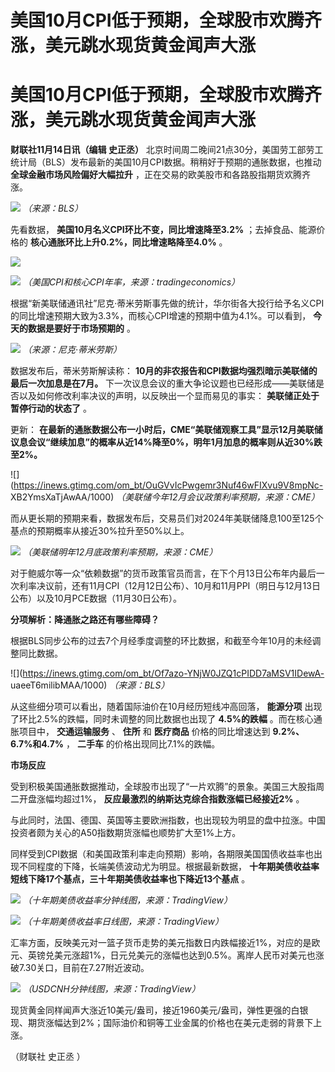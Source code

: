 # 美国10月CPI低于预期，全球股市欢腾齐涨，美元跳水现货黄金闻声大涨

# 美国10月CPI低于预期，全球股市欢腾齐涨，美元跳水现货黄金闻声大涨

**财联社11月14日讯（编辑 史正丞）**
北京时间周二晚间21点30分，美国劳工部劳工统计局（BLS）发布最新的美国10月CPI数据。稍稍好于预期的通胀数据，也推动
**全球金融市场风险偏好大幅拉升** ，正在交易的欧美股市和各路股指期货欢腾齐涨。

![](https://inews.gtimg.com/om_bt/OL1grUm6QNdARZhPg_NzdoWlB47dyMlnkVrLQSRwLEzJ0AA/1000)
_（来源：BLS）_

先看数据， **美国10月名义CPI环比不变，同比增速降至3.2%** ；去掉食品、能源价格的 **核心通胀环比上升0.2%，同比增速略降至4.0%** 。

![](https://inews.gtimg.com/om_bt/OohKpNsoednOyljkqE3Eh56q9Z76elSsAIikPCdUk3S0gAA/1000)

![](https://inews.gtimg.com/om_bt/Os-9QdFYOOX9Ysn4GQqzywsbbehB3RoGngaVvFAHqqCsYAA/1000)
_（美国CPI和核心CPI年率，来源：tradingeconomics）_

根据“新美联储通讯社”尼克·蒂米劳斯事先做的统计，华尔街各大投行给予名义CPI的同比增速预期大致为3.3%，而核心CPI增速的预期中值为4.1%。可以看到，
**今天的数据是要好于市场预期的** 。

![](https://inews.gtimg.com/om_bt/OQEQ20jDFPYnsXmzzG-2s89TSz_Wp7xuL9NpkKAUtj0uMAA/1000)
_（来源：尼克·蒂米劳斯）_

数据发布后，蒂米劳斯解读称： **10月的非农报告和CPI数据均强烈暗示美联储的最后一次加息是在7月。**
下一次议息会议的重大争论议题也已经形成——美联储是否以及如何修改利率决议的声明，以反映出一个显而易见的事实： **美联储正处于暂停行动的状态了** 。

更新：
**在最新的通胀数据公布一小时后，CME“美联储观察工具”显示12月美联储议息会议“继续加息”的概率从近14%降至0%，明年1月加息的概率则从近30%跌至2%。**

![](https://inews.gtimg.com/om_bt/OuGVvIcPwgemr3Nuf46wFIXvu9V8mpNc-
XB2YmsXaTjAwAA/1000) _（美联储今年12月会议政策利率预期，来源：CME）_

而从更长期的预期来看，数据发布后，交易员们对2024年美联储降息100至125个基点的预期概率从接近30%拉升至50%以上。

![](https://inews.gtimg.com/om_bt/OtVddzODp9wg5U8nDhn-_6g2jeeXULmERX7wA9RW8lsAUAA/1000)
_（美联储明年12月底政策利率预期，来源：CME）_

对于鲍威尔等一众“依赖数据”的货币政策官员而言，在下个月13日公布年内最后一次利率决议前，还有11月CPI（12月12日公布）、10月和11月PPI（明日与12月13日公布）以及10月PCE数据（11月30日公布）。

**分项解析：降通胀之路还有哪些障碍？**

根据BLS同步公布的过去7个月经季度调整的环比数据，和截至今年10月的未经调整同比数据。

![](https://inews.gtimg.com/om_bt/Of7azo-YNjW0JZQ1cPIDD7aMSV1IDewA-
uaeeT6milibMAA/1000) _（来源：BLS）_

从这些细分项可以看出，随着国际油价在10月经历短线冲高回落， **能源分项** 出现了环比2.5%的跌幅，同时未调整的同比数据也出现了
**4.5%的跌幅** 。而在核心通胀项目中， **交通运输服务** 、 **住所** 和 **医疗商品** 价格的同比增速达到
**9.2%、6.7%和4.7%** ， **二手车** 的价格出现同比7.1%的跌幅。

**市场反应**

受到积极美国通胀数据推动，全球股市出现了“一片欢腾”的景象。美国三大股指周二开盘涨幅均超过1%， **反应最激烈的纳斯达克综合指数涨幅已经接近2%** 。

与此同时，法国、德国、英国等主要欧洲指数，也出现较为明显的盘中拉涨。中国投资者颇为关心的A50指数期货涨幅也顺势扩大至1%上方。

同样受到CPI数据（和美国政策利率走向预期）影响，各期限美国国债收益率也出现不同程度的下降，长端美债波动尤为明显。根据最新数据，
**十年期美债收益率短线下降17个基点，三十年期美债收益率也下降近13个基点** 。

![](https://inews.gtimg.com/om_bt/O6cQLZ28T2MlwHmFGXBjL8uhCtbFk4ayNDAz92ElvDL3wAA/1000)
_（十年期美债收益率分钟线图，来源：TradingView）_

![](https://inews.gtimg.com/om_bt/Oary9Rqe239pIE0SqC6eoVQcPeI3wfwUUL46GdapaazKgAA/1000)
_（十年期美债收益率日线图，来源：TradingView）_

汇率方面，反映美元对一篮子货币走势的美元指数日内跌幅接近1%，对应的是欧元、英镑兑美元涨超1%，日元兑美元的涨幅也达到0.5%。离岸人民币对美元也涨破7.30关口，目前在7.27附近波动。

![](https://inews.gtimg.com/om_bt/OyQIYZnyiKmEo1Ym0SIipvYeWk2t6m96MavwcfqPdcwgAAA/1000)
_（USDCNH分钟线图，来源：TradingView）_

现货黄金同样闻声大涨近10美元/盎司，接近1960美元/盎司，弹性更强的白银现、期货涨幅达到2%；国际油价和铜等工业金属的价格也在美元走弱的背景下上涨。

（财联社 史正丞 ）

